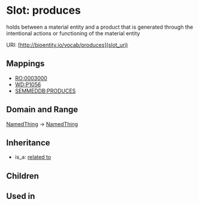 # Slot: produces


holds between a material entity and a product that is generated through the intentional actions or functioning of the material entity

URI: [http://bioentity.io/vocab/produces](slot_uri)
## Mappings

 * [RO:0003000](http://purl.obolibrary.org/obo/RO_0003000)
 * [WD:P1056](http://purl.obolibrary.org/obo/WD_P1056)
 * [SEMMEDDB:PRODUCES](http://purl.obolibrary.org/obo/SEMMEDDB_PRODUCES)
## Domain and Range

[NamedThing](NamedThing.md) -> [NamedThing](NamedThing.md)
## Inheritance

 *  is_a: [related to](related_to.md)
## Children

## Used in


